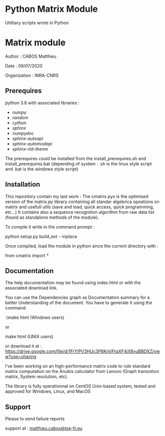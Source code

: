 # Python Matrix Module #


Utilitary scripts wrote in Python

# Matrix module

Author : CABOS Matthieu

Date   : 09/07/2020

Organization : INRA-CNRS

Prerequires
-----------
python 3.8
with associated libraries :
 * *numpy*
 * *random*
 * *cython*
 * *sphinx*
 * *numpydoc*
 * *sphinx-autoapi*
 * *sphinx-automodapi*
 * *sphinx-rtd-theme*
 
 The prerequires could be installed from the install_prerequires.sh and install_prerequires.bat 
 (depending of system : .sh is the linux style script and .bat is the windows style script)
 
Installation
------------

This repository contain my last work :
The cmatrix.pyx is the optimised version of the matrix.py library containing all standar
algebrica opeations on matrix and usefull utils (save and load, quick access, quick programming, etc...)
It contains also a sequence recognition algorithm from raw data list (found as standalone methods of the module).

To compile it write in the command prompt :
 
 python setup.py build_ext --inplace
 
 Once compiled, load the module in python since the current directory with :
 
 from cmatrix import *
 
 Documentation
 -------------
 
 The help documentation may be found using index.html or with the associated download link.
 
 You can use the Dependencies graph as Documentation summary for a better Understanding of the document.
 You have to generate it using the command:
 
 .\make html      (Windows users)

or

make html         (UNIX users)

 or download it at :  https://drive.google.com/file/d/1FrYlPV3HUc3P8KnVFtgXF4iX8yuBBDXZ/view?usp=sharing
 
I've been working on an high-performance matrix code to rule standard matrix computation
on the Anubis calculator from Lenovo (Graph transistion matrix, System resolution, etc).

The library is fully operationnal on CentOS Unix-based system, tested and approved for Windows, Linux, and MacOS

Support
-------

Please to send failure reports

support at : matthieu.cabos@tse-fr.eu
